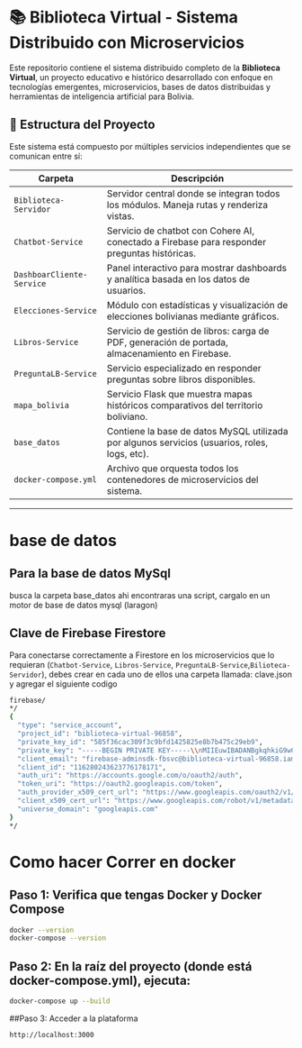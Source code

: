 # 📚 Biblioteca Virtual - Sistema Distribuido con Microservicios

Este repositorio contiene el sistema distribuido completo de la **Biblioteca Virtual**, un proyecto educativo e histórico desarrollado con enfoque en tecnologías emergentes, microservicios, bases de datos distribuidas y herramientas de inteligencia artificial para Bolivia.

## 🧩 Estructura del Proyecto

Este sistema está compuesto por múltiples servicios independientes que se comunican entre sí:

| Carpeta | Descripción |
|--------|-------------|
| `Biblioteca-Servidor` | Servidor central donde se integran todos los módulos. Maneja rutas y renderiza vistas. |
| `Chatbot-Service` | Servicio de chatbot con Cohere AI, conectado a Firebase para responder preguntas históricas. |
| `DashboarCliente-Service` | Panel interactivo para mostrar dashboards y analítica basada en los datos de usuarios. |
| `Elecciones-Service` | Módulo con estadísticas y visualización de elecciones bolivianas mediante gráficos. |
| `Libros-Service` | Servicio de gestión de libros: carga de PDF, generación de portada, almacenamiento en Firebase. |
| `PreguntaLB-Service` | Servicio especializado en responder preguntas sobre libros disponibles. |
| `mapa_bolivia` | Servicio Flask que muestra mapas históricos comparativos del territorio boliviano. |
| `base_datos` | Contiene la base de datos MySQL utilizada por algunos servicios (usuarios, roles, logs, etc). |
| `docker-compose.yml` | Archivo que orquesta todos los contenedores de microservicios del sistema. |

---
# base de datos 
## Para la base de datos MySql 

busca la carpeta base_datos ahi encontraras una script, cargalo en un motor de base de datos mysql (laragon)

##  Clave de Firebase Firestore

Para conectarse correctamente a Firestore en los microservicios que lo requieran (`Chatbot-Service`, `Libros-Service`, `PreguntaLB-Service`,`Bilioteca-Servidor`), debes crear en cada uno de ellos una carpeta llamada:
clave.json y agregar el siguiente codigo 
```bash
firebase/
*/
{
  "type": "service_account",
  "project_id": "biblioteca-virtual-96858",
  "private_key_id": "585f36cac309f3c9bfd1425825e8b7b475c29eb9",
  "private_key": "-----BEGIN PRIVATE KEY-----\\nMIIEuwIBADANBgkqhkiG9w0BAQEFAASCBKUwggShAgEAAoIBAQCpWF2ERNEvN8sr\\n...\\n-----END PRIVATE KEY-----\\n",
  "client_email": "firebase-adminsdk-fbsvc@biblioteca-virtual-96858.iam.gserviceaccount.com",
  "client_id": "116280243623776178171",
  "auth_uri": "https://accounts.google.com/o/oauth2/auth",
  "token_uri": "https://oauth2.googleapis.com/token",
  "auth_provider_x509_cert_url": "https://www.googleapis.com/oauth2/v1/certs",
  "client_x509_cert_url": "https://www.googleapis.com/robot/v1/metadata/x509/firebase-adminsdk-fbsvc%40biblioteca-virtual-96858.iam.gserviceaccount.com",
  "universe_domain": "googleapis.com"
}
*/
```
# Como hacer Correr en docker
## Paso 1: Verifica que tengas Docker y Docker Compose
```bash
docker --version
docker-compose --version
```

## Paso 2: En la raíz del proyecto (donde está docker-compose.yml), ejecuta:
```bash
docker-compose up --build
```

##Paso 3: Acceder a la plataforma
```bash
http://localhost:3000
```
